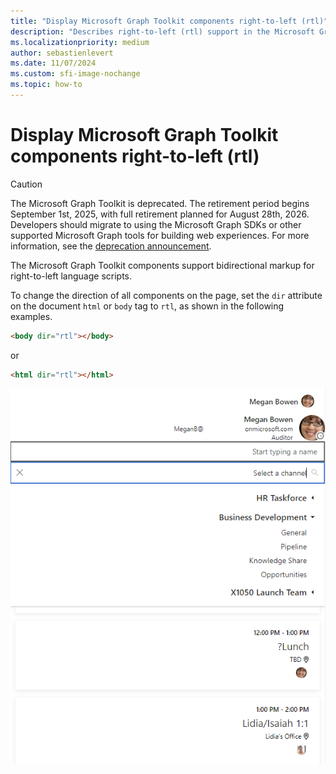 ```yaml
---
title: "Display Microsoft Graph Toolkit components right-to-left (rtl)"
description: "Describes right-to-left (rtl) support in the Microsoft Graph Toolkit components."
ms.localizationpriority: medium
author: sebastienlevert
ms.date: 11/07/2024
ms.custom: sfi-image-nochange
ms.topic: how-to
---
```


# Display Microsoft Graph Toolkit components right-to-left (rtl)

> [!CAUTION]
> The Microsoft Graph Toolkit is deprecated. The retirement period begins September 1st, 2025, with full retirement planned for August 28th, 2026. Developers should migrate to using the Microsoft Graph SDKs or other supported Microsoft Graph tools for building web experiences. For more information, see the [deprecation announcement](https://devblogs.microsoft.com/microsoft365dev/microsoft-graph-toolkit-retirement/).

The Microsoft Graph Toolkit components support bidirectional markup for right-to-left language scripts.

To change the direction of all components on the page, set the `dir` attribute on the document `html` or `body` tag to `rtl`, as shown in the following examples.

```html
<body dir="rtl"></body>
```

or

```html
<html dir="rtl"></html>
```

![right-to-left](../images/rightToLeft.png)
